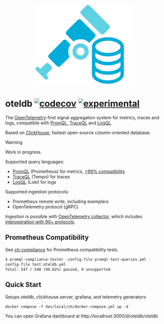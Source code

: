 <p align="center">
<img height="256" src="logo.svg" alt="oteldb svg logo">
</p>

# oteldb [![codecov](https://img.shields.io/codecov/c/github/go-faster/oteldb?label=cover)](https://codecov.io/gh/go-faster/oteldb) [![experimental](https://img.shields.io/badge/-experimental-blueviolet)](https://go-faster.org/docs/projects/status#experimental)

The [OpenTelemetry][otel]-first signal aggregation system for metrics, traces and logs, compatible with [PromQL][promql], [TraceQL][traceql] and [LogQL][logql].

Based on [ClickHouse][clickhouse], fastest open-source column-oriented database.

[clickhouse]: https://clickhouse.com/
[otel]: https://opentelemetry.io/

> [!WARNING]
> Work in progress.

Supported query languages:
- [PromQL][promql] (Prometheus) for metrics, [>99% compatibility][compliance]
- [TraceQL][traceql] (Tempo) for traces
- [LogQL][logql] (Loki) for logs

[traceql]: https://grafana.com/docs/tempo/latest/traceql/
[logql]: https://grafana.com/docs/loki/latest/query/
[promql]: https://prometheus.io/docs/prometheus/latest/querying/basics/

[prometheus]: https://prometheus.io/
[loki]: https://grafana.com/oss/loki/
[tempo]: https://grafana.com/oss/tempo/

Supported ingestion protocols:
- Prometheus remote write, including exemplars
- OpenTelemetry protocol (gRPC)

Ingestion is possible with [OpenTelemetry collector][otelcol], which includes [interoperation with 90+ protocols][otelcol-contrib].

[otelcol]: https://opentelemetry.io/docs/collector/
[otelcol-contrib]: https://github.com/open-telemetry/opentelemetry-collector-contrib/tree/main/exporter

## Prometheus Compatibility

See [ch-compliance][compliance] for Prometheus compatibility tests.

```console
$ promql-compliance-tester -config-file promql-test-queries.yml -config-file test.oteldb.yml
Total: 547 / 548 (99.82%) passed, 0 unsupported
```

[compliance]: ./dev/local/ch-compliance

## Quick Start

Setups oteldb, clickhouse server, grafana, and telemetry generators:

```shell
docker compose -f dev/local/ch/docker-compose.yml up -d
```

You can open Grafana dashboard at http://localhost:3000/d/oteldb/oteldb
